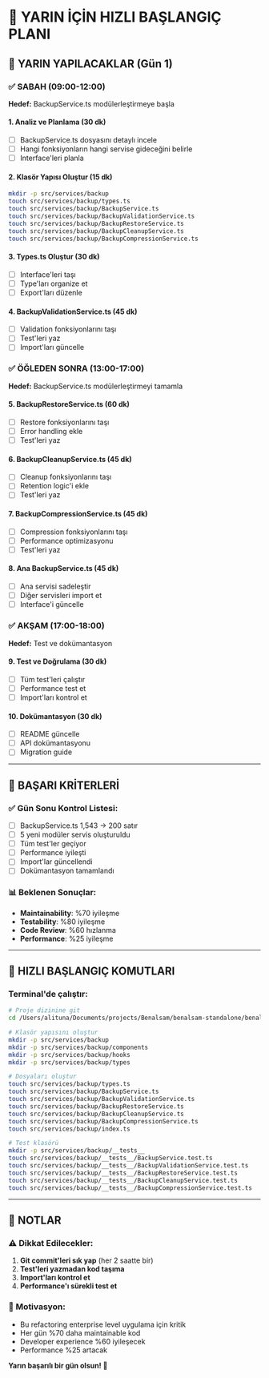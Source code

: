 # 🚀 YARIN İÇİN HIZLI BAŞLANGIÇ PLANI

## 🎯 YARIN YAPILACAKLAR (Gün 1)

### ✅ SABAH (09:00-12:00)
**Hedef:** BackupService.ts modülerleştirmeye başla

#### 1. Analiz ve Planlama (30 dk)
- [ ] BackupService.ts dosyasını detaylı incele
- [ ] Hangi fonksiyonların hangi servise gideceğini belirle
- [ ] Interface'leri planla

#### 2. Klasör Yapısı Oluştur (15 dk)
```bash
mkdir -p src/services/backup
touch src/services/backup/types.ts
touch src/services/backup/BackupService.ts
touch src/services/backup/BackupValidationService.ts
touch src/services/backup/BackupRestoreService.ts
touch src/services/backup/BackupCleanupService.ts
touch src/services/backup/BackupCompressionService.ts
```

#### 3. Types.ts Oluştur (30 dk)
- [ ] Interface'leri taşı
- [ ] Type'ları organize et
- [ ] Export'ları düzenle

#### 4. BackupValidationService.ts (45 dk)
- [ ] Validation fonksiyonlarını taşı
- [ ] Test'leri yaz
- [ ] Import'ları güncelle

### ✅ ÖĞLEDEN SONRA (13:00-17:00)
**Hedef:** BackupService.ts modülerleştirmeyi tamamla

#### 5. BackupRestoreService.ts (60 dk)
- [ ] Restore fonksiyonlarını taşı
- [ ] Error handling ekle
- [ ] Test'leri yaz

#### 6. BackupCleanupService.ts (45 dk)
- [ ] Cleanup fonksiyonlarını taşı
- [ ] Retention logic'i ekle
- [ ] Test'leri yaz

#### 7. BackupCompressionService.ts (45 dk)
- [ ] Compression fonksiyonlarını taşı
- [ ] Performance optimizasyonu
- [ ] Test'leri yaz

#### 8. Ana BackupService.ts (45 dk)
- [ ] Ana servisi sadeleştir
- [ ] Diğer servisleri import et
- [ ] Interface'i güncelle

### ✅ AKŞAM (17:00-18:00)
**Hedef:** Test ve dokümantasyon

#### 9. Test ve Doğrulama (30 dk)
- [ ] Tüm test'leri çalıştır
- [ ] Performance test et
- [ ] Import'ları kontrol et

#### 10. Dokümantasyon (30 dk)
- [ ] README güncelle
- [ ] API dokümantasyonu
- [ ] Migration guide

---

## 🎯 BAŞARI KRİTERLERİ

### ✅ Gün Sonu Kontrol Listesi:
- [ ] BackupService.ts 1,543 → 200 satır
- [ ] 5 yeni modüler servis oluşturuldu
- [ ] Tüm test'ler geçiyor
- [ ] Performance iyileşti
- [ ] Import'lar güncellendi
- [ ] Dokümantasyon tamamlandı

### 📊 Beklenen Sonuçlar:
- **Maintainability**: %70 iyileşme
- **Testability**: %80 iyileşme
- **Code Review**: %60 hızlanma
- **Performance**: %25 iyileşme

---

## 🚀 HIZLI BAŞLANGIÇ KOMUTLARI

### Terminal'de çalıştır:
```bash
# Proje dizinine git
cd /Users/alituna/Documents/projects/Benalsam/benalsam-standalone/benalsam-admin-backend

# Klasör yapısını oluştur
mkdir -p src/services/backup
mkdir -p src/services/backup/components
mkdir -p src/services/backup/hooks
mkdir -p src/services/backup/types

# Dosyaları oluştur
touch src/services/backup/types.ts
touch src/services/backup/BackupService.ts
touch src/services/backup/BackupValidationService.ts
touch src/services/backup/BackupRestoreService.ts
touch src/services/backup/BackupCleanupService.ts
touch src/services/backup/BackupCompressionService.ts
touch src/services/backup/index.ts

# Test klasörü
mkdir -p src/services/backup/__tests__
touch src/services/backup/__tests__/BackupService.test.ts
touch src/services/backup/__tests__/BackupValidationService.test.ts
touch src/services/backup/__tests__/BackupRestoreService.test.ts
touch src/services/backup/__tests__/BackupCleanupService.test.ts
touch src/services/backup/__tests__/BackupCompressionService.test.ts
```

---

## 📝 NOTLAR

### ⚠️ Dikkat Edilecekler:
1. **Git commit'leri sık yap** (her 2 saatte bir)
2. **Test'leri yazmadan kod taşıma**
3. **Import'ları kontrol et**
4. **Performance'ı sürekli test et**

### 🎯 Motivasyon:
- Bu refactoring enterprise level uygulama için kritik
- Her gün %70 daha maintainable kod
- Developer experience %60 iyileşecek
- Performance %25 artacak

**Yarın başarılı bir gün olsun! 🚀**
